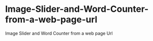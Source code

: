 # Image-Slider-and-Word-Counter-from-a-web-page-url
Image Slider and Word Counter from a web page Url
